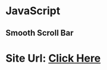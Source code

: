 # JavaScript
## Smooth Scroll Bar

# Site Url: <a href="https://scroll-bar-nh.netlify.app"> Click Here </a>